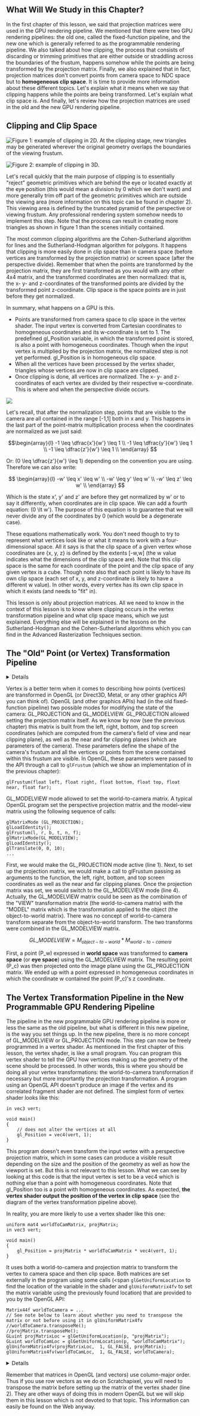 ## What Will We Study in this Chapter?

In the first chapter of this lesson, we said that projection matrices were used in the GPU rendering pipeline. We mentioned that there were two GPU rendering pipelines: the old one, called the fixed-function pipeline, and the new one which is generally referred to as the programmable rendering pipeline. We also talked about how clipping, the process that consists of discarding or trimming primitives that are either outside or straddling across the boundaries of the frustum, happens somehow while the points are being transformed by the projection matrix. Finally, we also explained that in fact, projection matrices don't convert points from camera space to NDC space but to **homogeneous clip space**. It is time to provide more information about these different topics. Let's explain what it means when we say that clipping happens while the points are being transformed. Let's explain what clip space is. And finally, let's review how the projection matrices are used in the old and the new GPU rendering pipeline.

## Clipping and Clip Space

![Figure 1: example of clipping in 2D. At the clipping stage, new triangles may be generated wherever the original geometry overlaps the boundaries of the viewing frustum.](/images/perspective-matrix/clipping2.png?)

![Figure 2: example of clipping in 3D.](/images/perspective-matrix/clipping6.png?)

Let's recall quickly that the main purpose of clipping is to essentially "reject" geometric primitives which are behind the eye or located exactly at the eye position (this would mean a division by 0 which we don't want) and more generally trim off part of the geometric primitives which are outside the viewing area (more information on this topic can be found in chapter 2). This viewing area is defined by the truncated pyramid of the perspective or viewing frustum. Any professional rendering system somehow needs to implement this step. Note that the process can result in creating more triangles as shown in figure 1 than the scenes initially contained.

The most common clipping algorithms are the Cohen-Sutherland algorithm for lines and the Sutherland-Hodgman algorithm for polygons. It happens that clipping is more easily done in clip space than in camera space (before vertices are transformed by the projection matrix) or screen space (after the perspective divide). Remember that when the points are transformed by the projection matrix, they are first transformed as you would with any other 4x4 matrix, and the transformed coordinates are then normalized: that is, the x- y- and z-coordinates of the transformed points are divided by the transformed point z-coordinate. Clip space is the space points are in just before they get normalized.

In summary, what happens on a GPU is this.

- Points are transformed from camera space to clip space in the vertex shader. The input vertex is converted from Cartesian coordinates to homogeneous coordinates and its w-coordinate is set to 1\. The predefined <span class="code-inline">gl_Position</span> variable, in which the transformed point is stored, is also a point with homogeneous coordinates. Though when the input vertex is multiplied by the projection matrix, the normalized step is not yet performed. <span class="code-inline">gl_Position</span> is in homogeneous clip space.
- When all the vertices have been processed by the vertex shader, triangles whose vertices are now in clip space are clipped.
- Once clipping is done, all vertices are normalized. The x- y- and z-coordinates of each vertex are divided by their respective w-coordinate. This is where and when the perspective divide occurs.

![](/images/perspective-matrix/vertex-transform-pipeline.png?)

Let's recall, that after the normalization step, points that are visible to the camera are all contained in the range [-1,1] both in x and y. This happens in the last part of the point-matrix multiplication process when the coordinates are normalized as we just said: 

$$\begin{array}{l}
-1 \leq \dfrac{x'}{w'} \leq 1 \\
-1 \leq \dfrac{y'}{w'} \leq 1 \\
-1 \leq \dfrac{z'}{w'} \leq 1 \\
\end{array}
$$

Or: \(0 \leq \dfrac{z'}{w'} \leq 1\) depending on the convention you are using. Therefore we can also write:

$$
\begin{array}{l}
-w' \leq x' \leq w' \\
-w' \leq y' \leq w' \\
-w' \leq z' \leq w' \\
\end{array}
$$

Which is the state x', y' and z' are before they get normalized by w' or to say it differently, when coordinates are in clip space. We can add a fourth equation: \(0 \lt w'\). The purpose of this equation is to guarantee that we will never divide any of the coordinates by 0 (which would be a degenerate case).

These equations mathematically work. You don't need though to try to represent what vertices look like or what it means to work with a four-dimensional space. All it says is that the clip space of a given vertex whose coordinates are {x, y, z} is defined by the extents [-w,w] (the w value indicates what the dimensions of the clip space are). Note that this clip space is the same for each coordinate of the point and the clip space of any given vertex is a cube. Though note also that each point is likely to have its own clip space (each set of x, y, and z-coordinate is likely to have a different w value). In other words, every vertex has its own clip space in which it exists (and needs to "fit" in).

This lesson is only about projection matrices. All we need to know in the context of this lesson is to know where clipping occurs in the vertex transformation pipeline and what clip space means, which we just explained. Everything else will be explained in the lessons on the Sutherland-Hodgman and the Cohen-Sutherland algorithms which you can find in the Advanced Rasterization Techniques section.

## The "Old" Point (or Vertex) Transformation Pipeline

<details>
The fixed-function pipeline is now deprecated in OpenGL and other graphics APIs. Do not use it anymore. Use the "new" programmable GPU rendering pipeline instead. We only kept this section for reference and because you might still come across some articles on the Web referencing methods from the old pipeline.
</details>

Vertex is a better term when it comes to describing how points (vertices) are transformed in OpenGL (or Direct3D, Metal, or any other graphics API you can think of). OpenGL (and other graphics APIs) had (in the old fixed-function pipeline) two possible modes for modifying the state of the camera: GL_PROJECTION and GL_MODELVIEW. GL_PROJECTION allowed setting the projection matrix itself. As we know by now (see the previous chapter) this matrix is built from the left, right, bottom, and top screen coordinates (which are computed from the camera's field of view and near clipping plane), as well as the near and far clipping planes (which are parameters of the camera). These parameters define the shape of the camera's frustum and all the vertices or points from the scene contained within this frustum are visible. In OpenGL, these parameters were passed to the API through a call to `glFrustum` (which we show an implementation of in the previous chapter):

```
glFrustum(float left, float right, float bottom, float top, float near, float far);
```

GL_MODELVIEW mode allowed to set the world-to-camera matrix. A typical OpenGL program set the perspective projection matrix and the model-view matrix using the following sequence of calls:

```
glMatrixMode (GL_PROJECTION);
glLoadIdentity();
glFrustum(l, r, b, t, n, f);
glMatrixMode(GL_MODELVIEW);
glLoadIdentity();
glTranslate(0, 0, 10);
...
```

First, we would make the GL_PROJECTION mode active (line 1). Next, to set up the projection matrix, we would make a call to glFrustum passing as arguments to the function, the left, right, bottom, and top screen coordinates as well as the near and far clipping planes. Once the projection matrix was set, we would switch to the GL_MODELVIEW mode (line 4). Actually, the GL_MODELVIEW matrix could be seen as the combination of the "VIEW" transformation matrix (the world-to-camera matrix) with the "MODEL" matrix which is the transformation applied to the object (the object-to-world matrix). There was no concept of world-to-camera transform separate from the object-to-world transform. The two transforms were combined in the GL_MODELVIEW matrix.

$${GL\_MODELVIEW} = M_{object-to-world} * M_{world-to-camera}$$

First, a point \(P_w\) expressed in **world space** was transformed to **camera space** (or **eye space**) using the GL_MODELVIEW matrix. The resulting point \(P_c\) was then projected onto the image plane using the GL_PROJECTION matrix. We ended up with a point expressed in homogeneous coordinates in which the coordinate w contained the point \(P_c\)'s z coordinate.

## The Vertex Transformation Pipeline in the New Programmable GPU Rendering Pipeline

The pipeline in the new programmable GPU rendering pipeline is more or less the same as the old pipeline, but what is different in this new pipeline, is the way you set things up. In the new pipeline, there is no more concept of GL_MODELVIEW or GL_PROJECTION mode. This step can now be freely programmed in a vertex shader. As mentioned in the first chapter of this lesson, the vertex shader, is like a small program. You can program this vertex shader to tell the GPU how vertices making up the geometry of the scene should be processed. In other words, this is where you should be doing all your vertex transformations: the world-to-camera transformation if necessary but more importantly the projection transformation. A program using an OpenGL API doesn't produce an image if the vertex and its correlated fragment shader are not defined. The simplest form of vertex shader looks like this:

```
in vec3 vert;

void main()
{
    // does not alter the vertices at all
    gl_Position = vec4(vert, 1);
}
```

This program doesn't even transform the input vertex with a perspective projection matrix, which in some cases can produce a visible result depending on the size and the position of the geometry as well as how the viewport is set. But this is not relevant to this lesson. What we can see by looking at this code is that the input vertex is set to be a <span class="code-inline">vec4</span> which is nothing else than a point with homogeneous coordinates. Note that <span class="code-inline">gl_Position</span> too is a point with homogeneous coordinates. As expected, **the vertex shader output the position of the vertex in clip space** (see the diagram of the vertex transformation pipeline above).

In reality, you are more likely to use a vertex shader like this one:

```
uniform mat4 worldToCamMatrix, projMatrix;
in vec3 vert;

void main()
{
    gl_Position = projMatrix * worldToCamMatrix * vec4(vert, 1);
}
```

It uses both a world-to-camera and projection matrix to transform the vertex to camera space and then clip space. Both matrices are set externally in the program using some calls (<span `glGetUniformLocation` to find the location of the variable in the shader and `glUniformMatrix4fv` to set the matrix variable using the previously found location) that are provided to you by the OpenGL API:

```
Matrix44f worldToCamera = ...
// See note below to learn about whether you need to transpose the matrix or not before using it in glUniformMatrix4fv
//worldToCamera.transposeMe();
//projMatrix.transposeMe();
GLuint projMatrixLoc = glGetUniformLocation(p, "projMatrix");
GLuint worldToCamLoc = glGetUniformLocation(p, "worldToCamMatrix");
glUniformMatrix4fv(projMatrixLoc,  1, GL_FALSE, projMatrix);
glUniformMatrix4fv(worldToCamLoc,  1, GL_FALSE, worldToCamera);
```


<details>
_Do I need to transpose the matrix in an OpenGL program or not?_

It is easy to get confused by things such as "should I transpose my matrix before passing it to the graphics pipeline, etc.". In the OpenGL specifications, matrices were/are written using the column-major order convention. Though the confusing part is that API calls such as `glUniformMatrix4vfx()` accept coefficients mapped in memory in the row-major form. In conclusion, if in your code the coefficients of the matrices are laid out in memory in row-major order, then you don't need to transpose the matrix. Otherwise, you may have to. You "may" because this is something you can control via a flag in the `glUniformMatrix4vfx()` function itself. The third parameter of the function which is set to `GL_FALSE` in the example above indicates to the graphics API whether you wish the API to transpose the coefficients of the matrix for you. So even if your coefficients are mapped in memory in column-major order, you don't necessarily need to transpose matrices specifically before using them with `glUniformMatrix4vfx()`. What you can do instead is to set the transpose flag of `glUniformMatrix4vfx()` to `GL_TRUE`.  

Things get even more confusing if you look at the order in which the matrices are used in the OpenGL vertex shader. You will notice we write \(Proj * View * vtx\) instead of \(vtx * View * Proj\). The former form is used when you deal with column-major matrices (because it implies that you multiply the matrix by the point rather than the point by the matrix as explained in our lesson on [Geometry](/lessons/mathematics-physics-for-computer-graphics/geometry/row-major-vs-column-major-vector). Conclusion? OpenGL assumes matrices are column-major (so this is how you need to use them in shaders) yet coefficients are mapped in memory using a row-major order form. Confusing?
</details>

Remember that matrices in OpenGL (and vectors) use column-major order. Thus if you use row vectors as we do on Scratchapixel, you will need to transpose the matrix before setting up the matrix of the vertex shader (line 2). They are other ways of doing this in modern OpenGL but we will skip them in this lesson which is not devoted to that topic. This information can easily be found on the Web anyway.